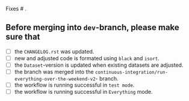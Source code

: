 Fixes # .

## Before merging into `dev`-branch, please make sure that

- [ ] the `CHANGELOG.rst` was updated.
- [ ] new and adjusted code is formated using `black` and `isort`.
- [ ] the `Dataset`-version is updated when existing datasets are adjusted.
- [ ] the branch was merged into the `continuous-integration/run-everything-over-the-weekend-v2`- branch.
- [ ] the workflow is running successful in `test mode`.
- [ ] the workflow is running successful in `Everything` mode.

